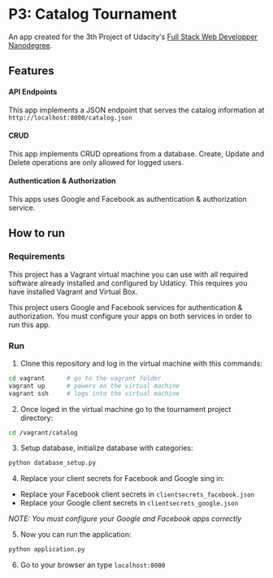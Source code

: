 # P3: Catalog Tournament

An app created for the 3th Project of Udacity's [Full Stack Web Developper Nanodegree](https://www.udacity.com/course/full-stack-web-developer-nanodegree--nd004).

## Features

#### API Endpoints

This app implements a JSON endpoint that serves the catalog information at `http://localhost:8000/catalog.json`

#### CRUD

This app implements CRUD opreations from a database. Create, Update and Delete operations are only allowed for logged users.

#### Authentication & Authorization

This apps uses Google and Facebook as authentication & authorization service.


## How to run

### Requirements

This project has a Vagrant virtual machine you can use with all required software already installed and configured by Udaticy. This requires you have installed Vagrant and Virtual Box.

This project users Google and Facebook services for authentication & authorization. You must configure your apps on both services in order to run this app.

### Run


1. Clone this repository and log in the virtual machine with this commands:

  ```sh
  cd vagrant      # go to the vagrant folder
  vagrant up      # powers on the virtual machine
  vagrant ssh     # logs into the virtual machine
  ```
2. Once loged in the virtual machine go to the tournament project directory:

  ```sh
  cd /vagrant/catalog
  ```

3. Setup database, initialize database with categories:

  ```sh
  python database_setup.py
  ```

4. Replace your client secrets for Facebook and Google sing in:

  * Replace your Facebook client secrets in `clientsecrets_facebook.json`
  * Replace your Google client secrets in `clientsecrets_google.json`

  _NOTE: You must configure your Google and Facebook apps correctly_


5. Now you can run the application:

  ```sh
  python application.py
  ```

6. Go to your browser an type `localhost:8000`
